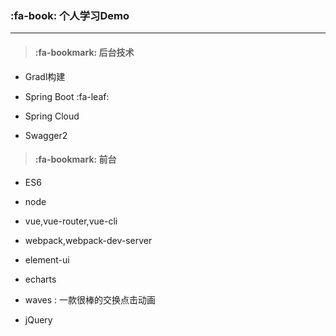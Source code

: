 ###  :fa-book:  个人学习Demo

---

> #### :fa-bookmark: 后台技术

* Gradl构建

* Spring Boot :fa-leaf:

* Spring Cloud 

* Swagger2

> #### :fa-bookmark:  前台

* ES6

* node

* vue,vue-router,vue-cli

* webpack,webpack-dev-server

* element-ui

* echarts

* waves : 一款很棒的交换点击动画

* jQuery